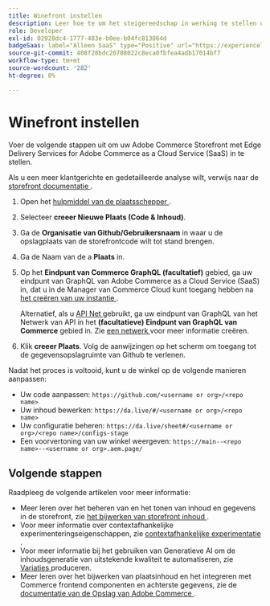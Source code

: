 ```yaml
---
title: Winefront instellen
description: Leer hoe te om het steigereedschap in werking te stellen om uw  [!DNL Adobe Commerce as a Cloud Service]  storefront te opstelling.
role: Developer
exl-id: 02928dc4-1777-483e-b0ee-b04fc813864d
badgeSaas: label="Alleen SaaS" type="Positive" url="https://experienceleague.adobe.com/nl/docs/commerce/user-guides/product-solutions" tooltip="Alleen van toepassing op Adobe Commerce as a Cloud Service- en Adobe Commerce Optimizer-projecten (door Adobe beheerde SaaS-infrastructuur)."
source-git-commit: 408f28bdc20708022c8eca0fbfea4adb17014bf7
workflow-type: tm+mt
source-wordcount: '282'
ht-degree: 0%

---
```


# Winefront instellen

Voer de volgende stappen uit om uw Adobe Commerce Storefront met Edge Delivery Services for Adobe Commerce as a Cloud Service (SaaS) in te stellen.

Als u een meer klantgerichte en gedetailleerde analyse wilt, verwijs naar de [ storefront documentatie ](https://experienceleague.adobe.com/developer/commerce/storefront/get-started/?lang=nl-NL).

1. Open het [ hulpmiddel van de plaatsschepper ](https://da.live/app/adobe-commerce/storefront-tools/tools/site-creator/site-creator).

1. Selecteer **creeer Nieuwe Plaats (Code &amp; Inhoud)**.

1. Ga de **Organisatie van Github/Gebruikersnaam** in waar u de opslagplaats van de storefrontcode wilt tot stand brengen.

1. Ga de Naam van de a **Plaats** in.

1. Op het **Eindpunt van Commerce GraphQL (facultatief)** gebied, ga uw eindpunt van GraphQL van Adobe Commerce as a Cloud Service (SaaS) in, dat u in de Manager van Commerce Cloud kunt toegang hebben na [ het creëren van uw instantie ](./getting-started.md#create-an-instance).

   Alternatief, als u [ API Net ](https://developer.adobe.com/graphql-mesh-gateway/mesh/basic) gebruikt, ga uw eindpunt van GraphQL van het Netwerk van API in het **(facultatieve) Eindpunt van GraphQL van Commerce** gebied in. Zie [ een netwerk ](https://developer.adobe.com/graphql-mesh-gateway/mesh/basic/create-mesh) voor meer informatie creëren.

1. Klik **creeer Plaats**. Volg de aanwijzingen op het scherm om toegang tot de gegevensopslagruimte van Github te verlenen.

Nadat het proces is voltooid, kunt u de winkel op de volgende manieren aanpassen:

* Uw code aanpassen: `https://github.com/<username or org>/<repo name>`
* Uw inhoud bewerken: `https://da.live/#/<username or org>/<repo name>`
* Uw configuratie beheren: `https://da.live/sheet#/<username or org>/<repo name>/configs-stage`
* Een voorvertoning van uw winkel weergeven: `https://main--<repo name>--<username or org>.aem.page/`

## Volgende stappen

Raadpleeg de volgende artikelen voor meer informatie:

* Meer leren over het beheren van en het tonen van inhoud en gegevens in de storefront, zie [ het bijwerken van storefront inhoud ](./use-cases.md#update-storefront-content).
* Voor meer informatie over contextafhankelijke experimenteringseigenschappen, zie [ contextafhankelijke experimentatie ](./use-cases.md#contextual-experimentation).
* Voor meer informatie bij het gebruiken van Generatieve AI om de inhoudsgeneratie van uitstekende kwaliteit te automatiseren, zie [ Variaties ](./use-cases.md#generate-variations) produceren.
* Meer leren over het bijwerken van plaatsinhoud en het integreren met Commerce frontend componenten en achterste gegevens, zie de [ documentatie van de Opslag van Adobe Commerce ](https://experienceleague.adobe.com/developer/commerce/storefront/?lang=nl-NL).
